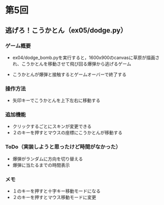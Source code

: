 # 第5回
## 逃げろ！こうかとん（ex05/dodge.py）
### ゲーム概要
- ex04/dodge_bomb.pyを実行すると，1600x900のcanvasに草原が描画され、こうかとんを移動させて飛び回る爆弾から逃げるゲーム

- こうかとんが爆弾と接触するとゲームオーバーで終了する
### 操作方法
- 矢印キーでこうかとんを上下左右に移動する
### 追加機能
* クリックするごとにスキンが変更できる
* ２のキーを押すとマウスの座標にこうかとんが移動する

### ToDo（実装しようと思ったけど時間がなかった）
- 爆弾がランダムに方向を切り替える
- 爆弾に当たるまでの時間表示

### メモ
- １のキーを押すと十字キー移動モードになる
- ２のキーを押すとマウス移動モードに変更